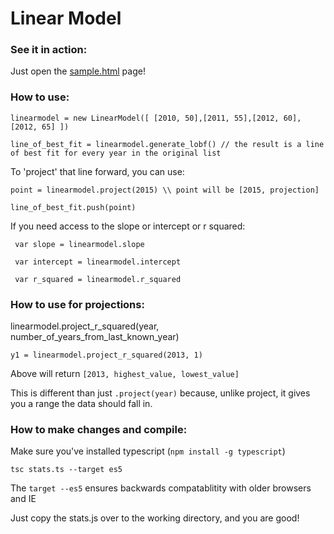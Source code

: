 # Linear Model

### See it in action:
Just open the [sample.html](sample.html) page!

### How to use:

`linearmodel = new LinearModel([ [2010, 50],[2011, 55],[2012, 60],[2012, 65] ])`

`line_of_best_fit = linearmodel.generate_lobf() // the result is a line of best fit for every year in the original list`

To 'project' that line forward, you can use:

`point = linearmodel.project(2015) \\ point will be [2015, projection]`

`line_of_best_fit.push(point)`

If you need access to the slope or intercept or r squared:

` var slope = linearmodel.slope`

` var intercept = linearmodel.intercept`

` var r_squared = linearmodel.r_squared`

### How to use for projections:

linearmodel.project_r_squared(year, number_of_years_from_last_known_year)

`y1 = linearmodel.project_r_squared(2013, 1)`

Above will return `[2013, highest_value, lowest_value]`

This is different than just `.project(year)` because, unlike project, it gives you a range the 
data should fall in.

### How to make changes and compile:

Make sure you've installed typescript (`npm install -g typescript`)

`tsc stats.ts --target es5`

The `target --es5` ensures backwards compatablitity with older browsers and IE

Just copy the stats.js over to the working directory, and you are good!